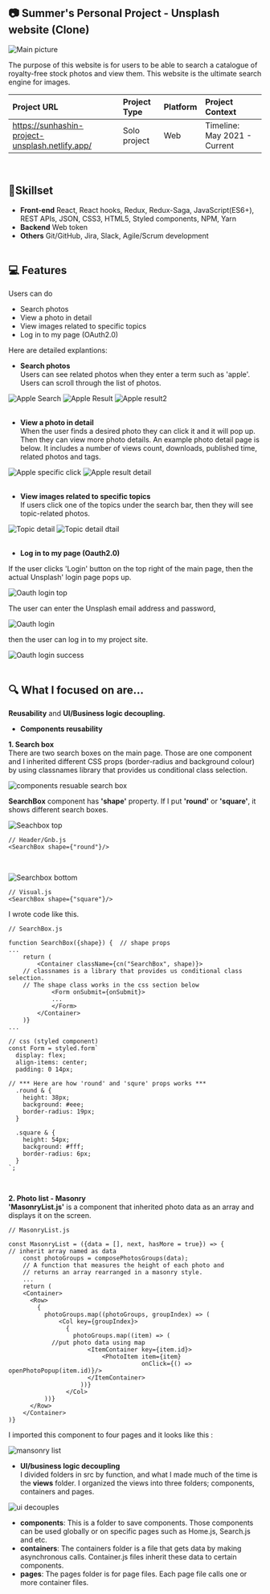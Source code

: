 ## :camera: Summer's Personal Project - Unsplash website (Clone)
![Main picture](https://user-images.githubusercontent.com/47774611/135763661-330fe240-35d9-4ac8-b7e1-44558a22ea65.png)

The purpose of this website is for users to be able to search a catalogue of royalty-free stock photos and view them. This website is the ultimate search engine for images.

|Project URL|Project Type|Platform|Project Context|
|:---|:---|:---|:---|
|<https://sunhashin-project-unsplash.netlify.app/>|Solo project|Web|Timeline: May 2021 - Current<br>
<br>

## :wrench:Skillset
- **Front-end** React, React hooks, Redux, Redux-Saga, JavaScript(ES6+), REST APIs, JSON, CSS3, HTML5, Styled components, NPM, Yarn<br>
- **Backend** Web token<br>
- **Others**  Git/GitHub, Jira, Slack, Agile/Scrum development<br><br>

## :computer: Features
Users can do
- Search photos
- View a photo in detail
- View images related to specific topics
- Log in to my page (OAuth2.0)<br>

Here are detailed explantions:
- **Search photos**<br>
Users can see related photos when they enter a term such as 'apple'. Users can scroll through the list of photos.<br>

![Apple Search](https://user-images.githubusercontent.com/47774611/135764184-0b307dec-9f2b-4c2c-8509-339f08533fba.png)
![Apple Result](https://user-images.githubusercontent.com/47774611/135764079-cae77c79-08ab-40ca-bf3e-d7f63358eeef.png)
![Apple result2](https://user-images.githubusercontent.com/47774611/135764244-e62c78f1-9a45-4dd7-8ca0-a4a8276a5e18.png)<br><br>

- **View a photo in detail** <br>
When the user finds a desired photo they can click it and it will pop up. Then they can view more photo details. An example photo detail page is below. It includes a number of views count, downloads, published time, related photos and tags. <br>

![Apple specific click](https://user-images.githubusercontent.com/47774611/135764598-aa7e065a-4344-4391-8327-d94906a1395c.png)
![Apple result detail](https://user-images.githubusercontent.com/47774611/135764458-40464d8e-19cc-414c-aa68-6b136cc76498.png)<br><br>

- **View images related to specific topics** <br>
If users click one of the topics under the search bar, then they will see topic-related photos.

![Topic detail](https://user-images.githubusercontent.com/47774611/135764821-da1c1a8e-81f6-4b38-9d17-bab3a05b0815.png)
![Topic detail dtail](https://user-images.githubusercontent.com/47774611/135764882-c8b8c7c5-e73c-43bf-8bb6-86e45cd5ed15.png)<br><br>

- **Log in to my page (Oauth2.0)** <br>

If the user clicks 'Login' button on the top right of the main page, then the actual Unsplash' login page pops up. <br>

![Oauth login top](https://user-images.githubusercontent.com/47774611/135764981-8760486b-23a6-461f-b407-62bf62b5c29f.png)

The user can enter the Unsplash email address and password, <br>

![Oauth login](https://user-images.githubusercontent.com/47774611/135765079-deb06c8e-735d-4569-bc02-967ef44b8f87.png)

then the user can log in to my project site. <br>

![Oauth login success](https://user-images.githubusercontent.com/47774611/135765152-0979e7fb-b7c6-49bf-b120-032d0ec85b6f.png)<br>
<br>

## :mag: What I focused on are...
**Reusability** and **UI/Business logic decoupling.**<br>

- **Components reusability**

**1. Search box** <br>
There are two search boxes on the main page. Those are one component and I inherited different CSS props (border-radius and background colour) by using classnames library that provides us conditional class selection.

![components resuable search box](https://user-images.githubusercontent.com/47774611/135765399-727dab86-512e-4ea6-86dd-0b9902d99174.png)

**SearchBox** component has **'shape'** property. If I put **'round'** or **'square'**, it shows different search boxes.

![Seachbox top](https://user-images.githubusercontent.com/47774611/135765544-a44cc8dd-79c3-4dfe-922d-a90359675afc.png)
```
// Header/Gnb.js
<SearchBox shape={"round"}/>
```
<br>

![Searchbox bottom](https://user-images.githubusercontent.com/47774611/135765589-3cc3dc46-6912-4d99-ad7d-56c80690f024.png)
```
// Visual.js
<SearchBox shape={"square"}/>
```

I wrote code like this.
```
// SearchBox.js

function SearchBox({shape}) {  // shape props 
...
    return (
        <Container className={cn("SearchBox", shape)}>
	// classnames is a library that provides us conditional class selection.
	// The shape class works in the css section below
            <Form onSubmit={onSubmit}>
            ...
            </Form>
        </Container>
    )}
...

// css (styled component)
const Form = styled.form`
  display: flex;
  align-items: center;
  padding: 0 14px;

// *** Here are how 'round' and 'squre' props works ***
  .round & {
    height: 38px;
    background: #eee;
    border-radius: 19px;
  }

  .square & {
    height: 54px;
    background: #fff;
    border-radius: 6px;
  }
`;
```
<br>

**2. Photo list - Masonry**<br> 
**'MasonryList.js'** is a component that inherited photo data as an array and displays it on the screen.

```
// MasonryList.js

const MasonryList = ({data = [], next, hasMore = true}) => {
// inherit array named as data
    const photoGroups = composePhotosGroups(data);
    // A function that measures the height of each photo and 
    // returns an array rearranged in a masonry style.
    ...
    return (      
    <Container>
      <Row>
        {
          photoGroups.map((photoGroups, groupIndex) => (
	          <Col key={groupIndex}>
	            {
	              photoGroups.map((item) => (    
		    //put photo data using map
	                  <ItemContainer key={item.id}>
	                      <PhotoItem item={item}
	                                 onClick={() => openPhotoPopup(item.id)}/>
	                  </ItemContainer>
	                ))}
	            </Col>
          ))}
      </Row>
    </Container>
)}
```

I imported this component to four pages and it looks like this :

![mansonry list](https://user-images.githubusercontent.com/47774611/135766008-34ca6380-247f-4782-90b2-310c0d2af3a5.png)


- **UI/business logic decoupling**<br>
I divided folders in src by function, and what I made much of the time is the **views** folder. I organized the views into three folders; components, containers and pages. <br>

![ui decouples](https://user-images.githubusercontent.com/47774611/135766138-4bbf34ad-cc46-4200-959c-78660c3a6067.png)

  * **components**: This is a folder to save components. Those components can be used globally or on specific pages such as Home.js, Search.js and etc.
  * **containers**: The containers folder is a file that gets data by making asynchronous calls. Container.js files inherit these data to certain components.
  * **pages**: The pages folder is for page files. Each page file calls one or more container files.





<!-- ## Overview
The website generates 17 billion+ photos, allowing users to search royalty-free or stock images
(https://drive.google.com/uc?id=16LCWFkBTlvX1MOGbRkQ8TRXGbFji0jWk)](https://sunhashin-project-unsplash.netlify.app/)
Portfolio : <https://bit.ly/sunhashin-portfolio-unsplash> :point_left: (Click to see the project at a glance!)
## User story
1. Photo Search : As a user who wants to find photos, I want to be able to search royalty free or stocks images so that I can view A list of photos.
2. View photo detail<br>
  2-1. When I click a specific photo, I see detailed information of photos such as created date, number of downloads and view count.<br>
  2-2. I also see related photos, photo collections and related tags<br>
3. View topic related photo : I see related photos when I click topics under the search bar
4. Login : If I have an actual Unsplash id and password, I login this site with no sign-up

## Features
* Designed an intuitive folder structure that decouples business logic from UI
* Fetched Unsplash API by dispatching Actions and saved data to a Redux store
* Created multiple generators in Redux-Saga to make handling asynchronous calls for getting photos when users search them
* Implemented OAuth 2.0 authorization to increase login accessibility of Unsplash’s actual users
* Created infinite scroll using custom hooks to boost user experience and engagement

## Used technologies
- React
- Redux
- Redux-Saga
- REST APIs / JSON
- Asynchronous calls
- JavaScript (ES6+)
- Styled components / SCSS
- HTML5 / CSS3
- Libraries : react-router-dom, axios, classnames, history, lodash, moment, qs, react-hook-from, etc.
 -->
